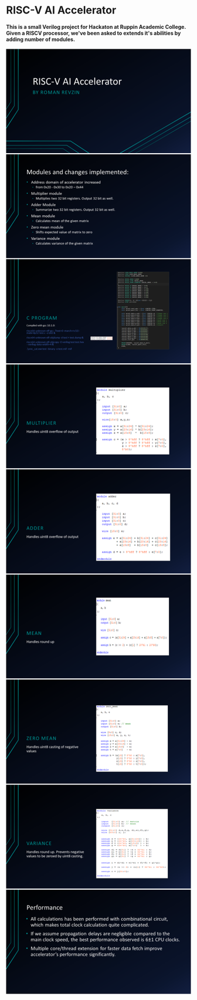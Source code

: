 # RISC-V AI Accelerator
#### This is a small Verilog project for Hackaton at Ruppin Academic College. Given a RISCV processor, we've been asked to extends it's abilities by adding number of modules.

<img src="https://github.com/RomanRevzin/riscv_ai_accelerator/blob/main/slides/Slide1.PNG">

<img src="https://github.com/RomanRevzin/riscv_ai_accelerator/blob/main/slides/Slide2.PNG">

<img src="https://github.com/RomanRevzin/riscv_ai_accelerator/blob/main/slides/Slide3.PNG">

<img src="https://github.com/RomanRevzin/riscv_ai_accelerator/blob/main/slides/Slide4.PNG">

<img src="https://github.com/RomanRevzin/riscv_ai_accelerator/blob/main/slides/Slide5.PNG">

<img src="https://github.com/RomanRevzin/riscv_ai_accelerator/blob/main/slides/Slide6.PNG">

<img src="https://github.com/RomanRevzin/riscv_ai_accelerator/blob/main/slides/Slide7.PNG">

<img src="https://github.com/RomanRevzin/riscv_ai_accelerator/blob/main/slides/Slide8.PNG">

<img src="https://github.com/RomanRevzin/riscv_ai_accelerator/blob/main/slides/Slide9.PNG">
